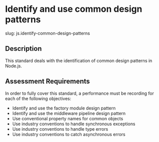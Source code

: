 
# Identify and use common design patterns

slug: js.identify-common-design-patterns

## Description
This standard deals with the identification of common design patterns in Node.js.

## Assessment Requirements
In order to fully cover this standard, a performance must be recording for each of the following objectives:

- Identify and use the factory module design pattern
- Identify and use the middleware pipeline design pattern
- Use conventional property names for common objects
- Use industry conventions to handle synchronous exceptions
- Use industry conventions to handle type errors
- Use industry conventions to catch asynchronous errors
